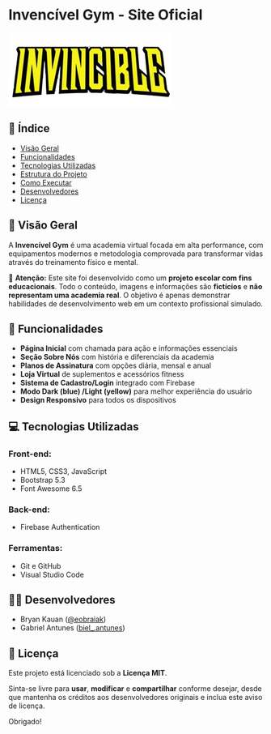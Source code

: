 # Invencível Gym - Site Oficial

![Logo Invencível Gym](assets/logoamarelo.png)

## 📌 Índice
- [Visão Geral](#visão-geral)
- [Funcionalidades](#funcionalidades)
- [Tecnologias Utilizadas](#tecnologias-utilizadas)
- [Estrutura do Projeto](#estrutura-do-projeto)
- [Como Executar](#como-executar)
- [Desenvolvedores](#desenvolvedores)
- [Licença](#licença)

## 🌟 Visão Geral
A **Invencível Gym** é uma academia virtual focada em alta performance, com equipamentos modernos e metodologia comprovada para transformar vidas através do treinamento físico e mental.

📝 **Atenção:** Este site foi desenvolvido como um **projeto escolar com fins educacionais**. Todo o conteúdo, imagens e informações são **fictícios** e **não representam uma academia real**. O objetivo é apenas demonstrar habilidades de desenvolvimento web em um contexto profissional simulado.

## 🚀 Funcionalidades
- **Página Inicial** com chamada para ação e informações essenciais
- **Seção Sobre Nós** com história e diferenciais da academia
- **Planos de Assinatura** com opções diária, mensal e anual
- **Loja Virtual** de suplementos e acessórios fitness
- **Sistema de Cadastro/Login** integrado com Firebase
- **Modo Dark (blue) /Light (yellow)** para melhor experiência do usuário
- **Design Responsivo** para todos os dispositivos

## 💻 Tecnologias Utilizadas
### Front-end:
- HTML5, CSS3, JavaScript
- Bootstrap 5.3
- Font Awesome 6.5

### Back-end:
- Firebase Authentication

### Ferramentas:
- Git e GitHub
- Visual Studio Code

## 👨‍💻 Desenvolvedores
- Bryan Kauan ([@eobraiak](https://www.instagram.com/eobraiak/))
- Gabriel Antunes ([biel_.antunes](https://www.instagram.com/biel_.antunes/))

## 📜 Licença

Este projeto está licenciado sob a **Licença MIT**.

Sinta-se livre para **usar**, **modificar** e **compartilhar** conforme desejar, desde que mantenha os créditos aos desenvolvedores originais e inclua este aviso de licença.

Obrigado!




